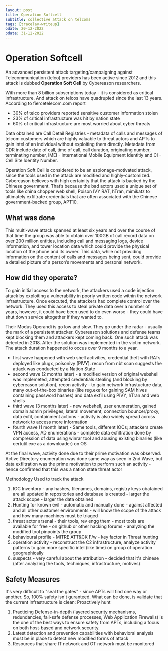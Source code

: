 ```yaml
---
layout: post
title: Operation Softcell
subtitle: collective attack on telcoms
tags: [tracelay-writeup]
odate: 20-12-2022
pdate: 31-12-2022
---
```

# Operation Softcell

An advanced persistent attack targeting/campaigning against Telecommunication (telco) providers has been active since 2012 and this attack is dubbed **Operation Soft Cell** by Cybereason researchers.

With more than 8 billion subscriptions today - it is considered as critical infrastructure. And attack on telcos have quadrupled since the last 13 years. According to fiercetelecom.com report
- 30% of telco providers reported sensitive customer information stolen
- 23% of critical infrastructure was hit by nation state
- 60% of critical infrastructure are most worried about cyber threats

Data obtained are Call Detail Registries - metadata of calls and messages of telcom customers which are highly valuable to threat actors and APTs to gain intel of an individual without exploiting them directly. Metadata from CDR include date of call, time of call, call duration, originating number, terminating number, IMEI - International Mobile Equipment Identitiy and CI - Cell Site Identity Number.

Operation Soft Cell is considered to be an espionage-motivated attack, since the tools used in the attack are modified and highly-customized. Cybereason believes with high certainity that the attack is backed by the Chinese government. That’s because the bad actors used a unique set of tools like china chopper web shell, Poison IVY RAT, hTran, mimikatz to ultimately exfiltrate credentials that are often associated with the Chinese government-backed group, APT10.

## What was done
This multi-wave attack spanned at least six years and over the course of that time the group was able to obtain over 100GB of call record data on over 200 million entities, including call and messaging logs, device information, and tower location data which could provide the physical location of the phone and its owner. This data, while not providing information on the content of calls and messages being sent, could provide a detailed picture of a person’s movements and personal network.

## How did they operate?
To gain initial access to the network, the attackers used a code injection attack by exploiting a vulnerability in poorly written code within the network infrastructure. Once executed, the attackers had complete control over the network. They used this access to steal private data over a number of years, however, it could have been used to do even worse - they could have shut down service altogether if they wanted to.

Their Modus Operandi is go low and slow. They go under the radar - usually the mark of a persistent attacker. Cybereason solutions and defense teams kept blocking them and attackers kept coming back.
One such attack was detected in 2018. After the solution was implemented in the victim network. The attack duration happened to occus over 9 months to a year.

- first wave happened with web shell activities, credential theft with RATs deployed like plugx, poisonivy (PIVY). recon from nbt scan suggests the attack was conducted by a Nation State 
- second wave (2 months later) - a modified version of original webshell was implemeted, attempted credentials stealing (and blocking by cybereason solution), recon activity - to gain network infrastucture data, many out-of-the-box binaries (like reg.exe for gaining SAM hives containing password hashes) and data exfil using PIVY, hTran and web shells 
- third wave (3 months later) - new webshell, user enumeration, gained domain admin privileges, lateral movement, connection bouncer/proxy, data exfil, containment actions - activity is also widely spread across network to access more information
- fourth wave (1 month later) - Same tools, different IOCs; attackers create VPN access, AD enumerations - complete data exfiltration done by compression of data using winrar tool and abusing existing binaries (like certutil.exe as a downloader) on OS

At the final wave, activity done due to their prime motivation was observed. Active Directory enumeration was done same way as seen in 2nd Wave, but data exfiltration was the prime motivation to perform such an activity - hence confirmed that this was a nation state threat actor 

Methodology Used to track the attack
1. IOC Inventory - any hashes, filenames, domains, registry keys obatained are all updated in repositories and database is created - larger the attack scope - larger the data obtained
2. Hunting for known evil - automatic and manually done - against affected and all other customer environments - will know the scope of the attack and how many machines must be triaged
3. threat actor arsenal - their tools, rev engg them - most tools are available for free - on github or other hacking forums - analyzing the modified tool pinpoints the group
4. behavioural profile - MITRE ATT&CK F/w - key factor in Threat hunting 
5. operation activity - reconstruct the C2 infrastructure, analyze activity patterns to gain more specific intel (like time) on group of operation geographically
6. suspects - very careful about the attribution - decided that it's chinese (after analyzing the tools, techniques, infrastructure, motives)

## Safety Measures
It's very difficult to "seal the gates" - since APTs will find one way or another. So, 100% safety isn't guranteed. What can be done, is validate that the current Infrastructure is clean: Proactively hunt

1. Practicing Defense-in-depth (layered security mechanisms, redundancies, fail-safe defense processes, Web Application Firewalls) is the one of the best ways to ensure safety from APTs, including a focus on both host-based and network security.
2. Latest detection and prevention capabilities with behavioral analysis must be in place to detect new modified forms of attack
3. Resources that share IT network and OT network must be monitored
